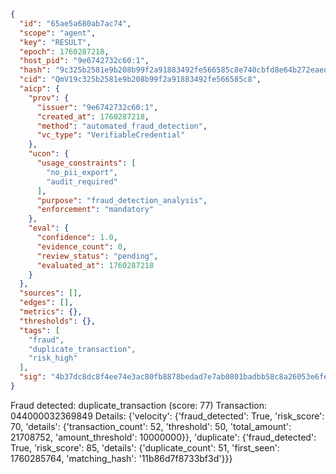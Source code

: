 ```json
{
  "id": "65ae5a680ab7ac74",
  "scope": "agent",
  "key": "RESULT",
  "epoch": 1760287218,
  "host_pid": "9e6742732c60:1",
  "hash": "9c325b2581e9b208b99f2a91883492fe566585c8e740cbfd8e64b272eaeda441",
  "cid": "QmV19c325b2581e9b208b99f2a91883492fe566585c8",
  "aicp": {
    "prov": {
      "issuer": "9e6742732c60:1",
      "created_at": 1760287218,
      "method": "automated_fraud_detection",
      "vc_type": "VerifiableCredential"
    },
    "ucon": {
      "usage_constraints": [
        "no_pii_export",
        "audit_required"
      ],
      "purpose": "fraud_detection_analysis",
      "enforcement": "mandatory"
    },
    "eval": {
      "confidence": 1.0,
      "evidence_count": 0,
      "review_status": "pending",
      "evaluated_at": 1760287218
    }
  },
  "sources": [],
  "edges": [],
  "metrics": {},
  "thresholds": {},
  "tags": [
    "fraud",
    "duplicate_transaction",
    "risk_high"
  ],
  "sig": "4b37dc8dc8f4ee74e3ac80fb8878bedad7e7ab0801badbb58c8a26053e6fe6f9"
}
```

Fraud detected: duplicate_transaction (score: 77)
Transaction: 044000032369849
Details: {'velocity': {'fraud_detected': True, 'risk_score': 70, 'details': {'transaction_count': 52, 'threshold': 50, 'total_amount': 21708752, 'amount_threshold': 10000000}}, 'duplicate': {'fraud_detected': True, 'risk_score': 85, 'details': {'duplicate_count': 51, 'first_seen': 1760285764, 'matching_hash': '11b86d7f8733bf3d'}}}